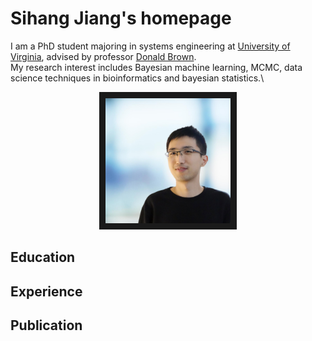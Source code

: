 # Sihang Jiang's homepage
I am a PhD student majoring in systems engineering at [University of Virginia](https://engineering.virginia.edu/departments/systems-and-information-engineering), advised by professor [Donald Brown](https://datascience.virginia.edu/people/donald-brown).\
My research interest includes Bayesian machine learning, MCMC, data science techniques in bioinformatics and bayesian statistics.\


<p align="center">
<img src="./photo-min.JPG" width="200" height="200" border="10"/>
</p>

## Education
## Experience
## Publication


